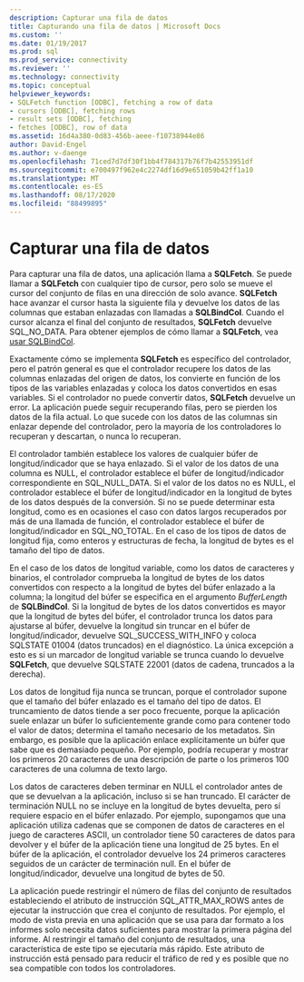 ```yaml
---
description: Capturar una fila de datos
title: Capturando una fila de datos | Microsoft Docs
ms.custom: ''
ms.date: 01/19/2017
ms.prod: sql
ms.prod_service: connectivity
ms.reviewer: ''
ms.technology: connectivity
ms.topic: conceptual
helpviewer_keywords:
- SQLFetch function [ODBC], fetching a row of data
- cursors [ODBC], fetching rows
- result sets [ODBC], fetching
- fetches [ODBC], row of data
ms.assetid: 16d4a380-0d83-456b-aeee-f10738944e86
author: David-Engel
ms.author: v-daenge
ms.openlocfilehash: 71ced7d7df30f1bb4f784317b76f7b42553951df
ms.sourcegitcommit: e700497f962e4c2274df16d9e651059b42ff1a10
ms.translationtype: MT
ms.contentlocale: es-ES
ms.lasthandoff: 08/17/2020
ms.locfileid: "88499895"
---
```

# <a name="fetching-a-row-of-data"></a>Capturar una fila de datos
Para capturar una fila de datos, una aplicación llama a **SQLFetch**. Se puede llamar a **SQLFetch** con cualquier tipo de cursor, pero solo se mueve el cursor del conjunto de filas en una dirección de solo avance. **SQLFetch** hace avanzar el cursor hasta la siguiente fila y devuelve los datos de las columnas que estaban enlazadas con llamadas a **SQLBindCol**. Cuando el cursor alcanza el final del conjunto de resultados, **SQLFetch** devuelve SQL_NO_DATA. Para obtener ejemplos de cómo llamar a **SQLFetch**, vea [usar SQLBindCol](../../../odbc/reference/develop-app/using-sqlbindcol.md).  
  
 Exactamente cómo se implementa **SQLFetch** es específico del controlador, pero el patrón general es que el controlador recupere los datos de las columnas enlazadas del origen de datos, los convierte en función de los tipos de las variables enlazadas y coloca los datos convertidos en esas variables. Si el controlador no puede convertir datos, **SQLFetch** devuelve un error. La aplicación puede seguir recuperando filas, pero se pierden los datos de la fila actual. Lo que sucede con los datos de las columnas sin enlazar depende del controlador, pero la mayoría de los controladores lo recuperan y descartan, o nunca lo recuperan.  
  
 El controlador también establece los valores de cualquier búfer de longitud/indicador que se haya enlazado. Si el valor de los datos de una columna es NULL, el controlador establece el búfer de longitud/indicador correspondiente en SQL_NULL_DATA. Si el valor de los datos no es NULL, el controlador establece el búfer de longitud/indicador en la longitud de bytes de los datos después de la conversión. Si no se puede determinar esta longitud, como es en ocasiones el caso con datos largos recuperados por más de una llamada de función, el controlador establece el búfer de longitud/indicador en SQL_NO_TOTAL. En el caso de los tipos de datos de longitud fija, como enteros y estructuras de fecha, la longitud de bytes es el tamaño del tipo de datos.  
  
 En el caso de los datos de longitud variable, como los datos de caracteres y binarios, el controlador comprueba la longitud de bytes de los datos convertidos con respecto a la longitud de bytes del búfer enlazado a la columna; la longitud del búfer se especifica en el argumento *BufferLength* de **SQLBindCol**. Si la longitud de bytes de los datos convertidos es mayor que la longitud de bytes del búfer, el controlador trunca los datos para ajustarse al búfer, devuelve la longitud sin truncar en el búfer de longitud/indicador, devuelve SQL_SUCCESS_WITH_INFO y coloca SQLSTATE 01004 (datos truncados) en el diagnóstico. La única excepción a esto es si un marcador de longitud variable se trunca cuando lo devuelve **SQLFetch**, que devuelve SQLSTATE 22001 (datos de cadena, truncados a la derecha).  
  
 Los datos de longitud fija nunca se truncan, porque el controlador supone que el tamaño del búfer enlazado es el tamaño del tipo de datos. El truncamiento de datos tiende a ser poco frecuente, porque la aplicación suele enlazar un búfer lo suficientemente grande como para contener todo el valor de datos; determina el tamaño necesario de los metadatos. Sin embargo, es posible que la aplicación enlace explícitamente un búfer que sabe que es demasiado pequeño. Por ejemplo, podría recuperar y mostrar los primeros 20 caracteres de una descripción de parte o los primeros 100 caracteres de una columna de texto largo.  
  
 Los datos de caracteres deben terminar en NULL el controlador antes de que se devuelvan a la aplicación, incluso si se han truncado. El carácter de terminación NULL no se incluye en la longitud de bytes devuelta, pero sí requiere espacio en el búfer enlazado. Por ejemplo, supongamos que una aplicación utiliza cadenas que se componen de datos de caracteres en el juego de caracteres ASCII, un controlador tiene 50 caracteres de datos para devolver y el búfer de la aplicación tiene una longitud de 25 bytes. En el búfer de la aplicación, el controlador devuelve los 24 primeros caracteres seguidos de un carácter de terminación null. En el búfer de longitud/indicador, devuelve una longitud de bytes de 50.  
  
 La aplicación puede restringir el número de filas del conjunto de resultados estableciendo el atributo de instrucción SQL_ATTR_MAX_ROWS antes de ejecutar la instrucción que crea el conjunto de resultados. Por ejemplo, el modo de vista previa en una aplicación que se usa para dar formato a los informes solo necesita datos suficientes para mostrar la primera página del informe. Al restringir el tamaño del conjunto de resultados, una característica de este tipo se ejecutaría más rápido. Este atributo de instrucción está pensado para reducir el tráfico de red y es posible que no sea compatible con todos los controladores.
